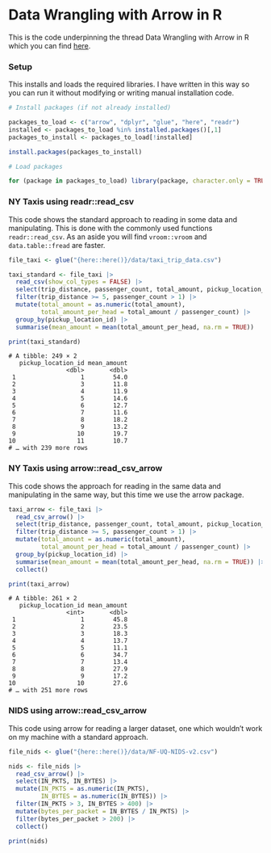 Data Wrangling with Arrow in R
================

This is the code underpinning the thread Data Wrangling with Arrow in R
which you can find
[here](https://twitter.com/neilgcurrie/status/1554867200392998912).

### Setup

This installs and loads the required libraries. I have written in this
way so you can run it without modifying or writing manual installation
code.

``` r
# Install packages (if not already installed)

packages_to_load <- c("arrow", "dplyr", "glue", "here", "readr")
installed <- packages_to_load %in% installed.packages()[,1]
packages_to_install <- packages_to_load[!installed]

install.packages(packages_to_install)

# Load packages

for (package in packages_to_load) library(package, character.only = TRUE)
```

### NY Taxis using readr::read_csv

This code shows the standard approach to reading in some data and
manipulating. This is done with the commonly used functions
`readr::read_csv`. As an aside you will find `vroom::vroom` and
`data.table::fread` are faster.

``` r
file_taxi <- glue("{here::here()}/data/taxi_trip_data.csv")

taxi_standard <- file_taxi |> 
  read_csv(show_col_types = FALSE) |> 
  select(trip_distance, passenger_count, total_amount, pickup_location_id) |> 
  filter(trip_distance >= 5, passenger_count > 1) |> 
  mutate(total_amount = as.numeric(total_amount),
         total_amount_per_head = total_amount / passenger_count) |> 
  group_by(pickup_location_id) |> 
  summarise(mean_amount = mean(total_amount_per_head, na.rm = TRUE))

print(taxi_standard)
```

    # A tibble: 249 × 2
       pickup_location_id mean_amount
                    <dbl>       <dbl>
     1                  1        54.0
     2                  3        11.8
     3                  4        11.9
     4                  5        14.6
     5                  6        12.7
     6                  7        11.6
     7                  8        18.2
     8                  9        13.2
     9                 10        19.7
    10                 11        10.7
    # … with 239 more rows

### NY Taxis using arrow::read_csv_arrow

This code shows the approach for reading in the same data and
manipulating in the same way, but this time we use the arrow package.

``` r
taxi_arrow <- file_taxi |> 
  read_csv_arrow() |> 
  select(trip_distance, passenger_count, total_amount, pickup_location_id) |> 
  filter(trip_distance >= 5, passenger_count > 1) |> 
  mutate(total_amount = as.numeric(total_amount),
         total_amount_per_head = total_amount / passenger_count) |> 
  group_by(pickup_location_id) |> 
  summarise(mean_amount = mean(total_amount_per_head, na.rm = TRUE)) |> 
  collect()

print(taxi_arrow)
```

    # A tibble: 261 × 2
       pickup_location_id mean_amount
                    <int>       <dbl>
     1                  1        45.8
     2                  2        23.5
     3                  3        18.3
     4                  4        13.7
     5                  5        11.1
     6                  6        34.7
     7                  7        13.4
     8                  8        27.9
     9                  9        17.2
    10                 10        27.6
    # … with 251 more rows

### NIDS using arrow::read_csv_arrow

This code using arrow for reading a larger dataset, one which wouldn’t
work on my machine with a standard approach.

``` r
file_nids <- glue("{here::here()}/data/NF-UQ-NIDS-v2.csv")

nids <- file_nids |>
  read_csv_arrow() |>
  select(IN_PKTS, IN_BYTES) |>
  mutate(IN_PKTS = as.numeric(IN_PKTS),
         IN_BYTES = as.numeric(IN_BYTES)) |>
  filter(IN_PKTS > 3, IN_BYTES > 400) |>
  mutate(bytes_per_packet = IN_BYTES / IN_PKTS) |>
  filter(bytes_per_packet > 200) |>
  collect()

print(nids)
```
